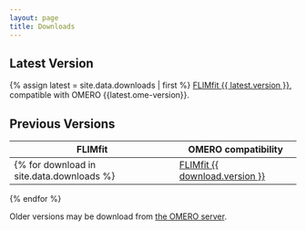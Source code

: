 ```yaml
---
layout: page
title: Downloads
---
```


Latest Version
-----------------
{% assign latest = site.data.downloads | first %} 
[FLIMfit {{ latest.version }}]({{site.baseurl}}downloads/{{latest.version}}), compatible with OMERO {{latest.ome-version}}.

Previous Versions
-----------------

| FLIMfit | OMERO compatibility |
|---------|---------------------|
{% for download in site.data.downloads %} | [FLIMfit {{ download.version }}]({{site.baseurl}}downloads/{{download.version}}) | OMERO {{download.ome-version}} | 
{% endfor %}

Older versions may be download from [the OMERO server](http://downloads.openmicroscopy.org/flimfit). 
